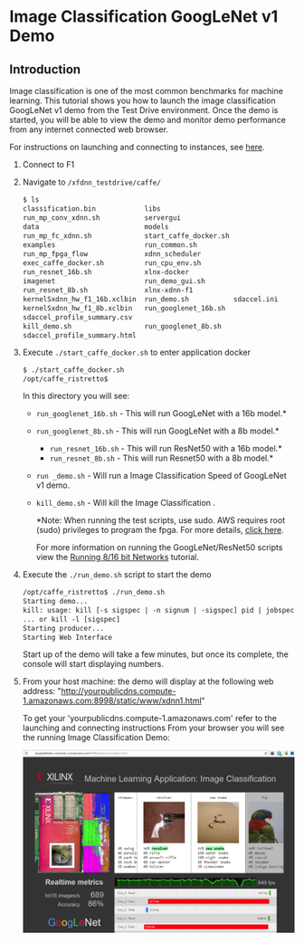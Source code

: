 # Image Classification GoogLeNet v1 Demo

## Introduction
Image classification is one of the most common benchmarks for machine learning. This tutorial shows you how to launch the image classification GoogLeNet v1 demo from the Test Drive environment. Once the demo is started, you will be able to view the demo and monitor demo performance from any internet connected web browser.


For instructions on launching and connecting to instances, see [here][].

1. Connect to F1
2. Navigate to `/xfdnn_testdrive/caffe/`
	```
	$ ls
	classification.bin            libs                  run_mp_conv_xdnn.sh           servergui
	data                          models                run_mp_fc_xdnn.sh             start_caffe_docker.sh
	examples                      run_common.sh         run_mp_fpga_flow              xdnn_scheduler
	exec_caffe_docker.sh          run_cpu_env.sh        run_resnet_16b.sh             xlnx-docker
	imagenet                      run_demo_gui.sh       run_resnet_8b.sh              xlnx-xdnn-f1
	kernelSxdnn_hw_f1_16b.xclbin  run_demo.sh           sdaccel.ini
	kernelSxdnn_hw_f1_8b.xclbin   run_googlenet_16b.sh  sdaccel_profile_summary.csv
	kill_demo.sh                  run_googlenet_8b.sh   sdaccel_profile_summary.html
	```

3. Execute `./start_caffe_docker.sh` to enter application docker
	```
	$ ./start_caffe_docker.sh
	/opt/caffe_ristretto$
	```
	In this directory you will see:
    - `run_googlenet_16b.sh` - This will run GoogLeNet with a 16b model.*
    - `run_googlenet_8b.sh`   - This will run GoogLeNet with a 8b model.*
		- `run_resnet_16b.sh`   - This will run ResNet50 with a 16b model.*
		- `run_resnet_8b.sh`   - This will run Resnet50 with a 8b model.*
    - `run _demo.sh`    - Will run a Image Classification Speed of GoogLeNet v1 demo.
    - `kill_demo.sh`    - Will kill the Image Classification .

		\*Note: When running the test scripts, use sudo. AWS requires root (sudo) privileges to program the fpga. For more details, [click here][].

		For more information on running the GoogLeNet/ResNet50 scripts view the [Running 8/16 bit Networks][] tutorial.

4. Execute the `./run_demo.sh` script to start the demo
	```
	/opt/caffe_ristretto$ ./run_demo.sh
	Starting demo...
	kill: usage: kill [-s sigspec | -n signum | -sigspec] pid | jobspec ... or kill -l [sigspec]
	Starting producer...
	Starting Web Interface
	```
	Start up of the demo will take a few minutes, but once its complete, the console will start displaying numbers.

5. From your host machine: the demo will display at the following web address:
	"http://yourpublicdns.compute-1.amazonaws.com:8998/static/www/xdnn1.html"

	To get your 'yourpublicdns.compute-1.amazonaws.com' refer to the launching and connecting instructions
	From your browser you will see the running Image Classification Demo:

	![](img/image_classification.png)


[here]: launching_instance.md
[click here]: https://github.com/aws/aws-fpga/blob/master/sdk/userspace/fpga_mgmt_tools/README.md#sudo-or-root-privileges
[Running 8/16 bit Networks]: classification_16-8b.md
